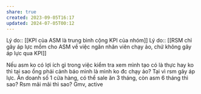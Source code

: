 ```yaml
---
share: true
created: 2023-09-05T16:17
updated: 2024-07-05T00:12
---
```

Lý do:: [[KPI của ASM là trung bình cộng KPI của nhóm]] 
Lý do:: [[RSM chỉ gây áp lực mồm cho ASM về việc ngăn nhân viên chạy ảo, chứ không gây áp lực qua KPI]]

Nếu asm ko có lợi ích gì trong việc kiểm tra xem mình tạo có là thực hay ko thì tại sao ổng phải cảnh báo mình là mình ko đc chạy ảo?
Tại vì rsm gây áp lực. Ăn doanh số 1 cửa hàng, có thể sale ăn 3 tháng, còn asm 6 tháng thì sao? Rsm mãi mãi thì sao?
Gmv, active